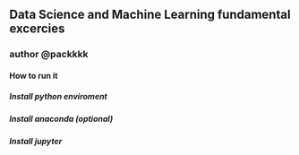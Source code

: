 ## Data Science and Machine Learning fundamental excercies
### author @packkkk

#### How to run it

##### Install python enviroment

##### Install anaconda (optional)

##### Install jupyter